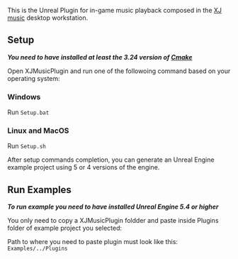 This is the Unreal Plugin for in-game music playback composed in the [XJ music](https://github.com/xjmusic/xjmusic) desktop workstation.

Setup
----------------------

_**You need to have installed at least the 3.24 version of [Cmake](https://cmake.org/download/)**_

Open XJMusicPlugin and run one of the followoing command based on your operating system:

### Windows
Run ```Setup.bat```

### Linux and MacOS
Run ```Setup.sh```

After setup commands completion, you can generate an Unreal Engine example project using 5 or 4 versions of the engine.

Run Examples
----------------------
_**To run example you need to have installed Unreal Engine 5.4 or higher**_

You only need to copy a XJMusicPlugin foldder and paste inside Plugins folder of example project you selected:

Path to where you need to paste plugin must look like this:
```Examples/../Plugins```
